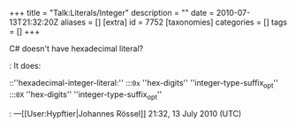 +++
title = "Talk:Literals/Integer"
description = ""
date = 2010-07-13T21:32:20Z
aliases = []
[extra]
id = 7752
[taxonomies]
categories = []
tags = []
+++

C# doesn't have hexadecimal literal?

: It does:

::''hexadecimal-integer-literal:''
:::<code>0x</code>   ''hex-digits''   ''integer-type-suffix<sub>opt</sub>''
:::<code>0X</code>   ''hex-digits''   ''integer-type-suffix<sub>opt</sub>''

: —[[User:Hypftier|Johannes Rössel]] 21:32, 13 July 2010 (UTC)
